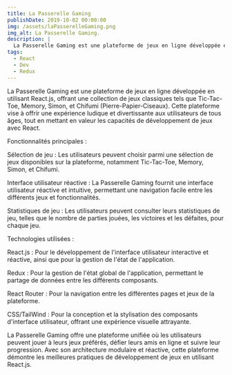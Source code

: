 ```yaml
---
title: La Passerelle Gaming
publishDate: 2019-10-02 00:00:00
img: /assets/laPasserelleGaming.png
img_alt: La Passerelle Gaming.
description: |
  La Passerelle Gaming est une plateforme de jeux en ligne développée en utilisant React.js, offrant une collection de jeux classiques tels que Tic-Tac-Toe, Memory, Simon, et Chifumi (Pierre-Papier-Ciseaux).
tags:
  - React
  - Dev
  - Redux
---
```


La Passerelle Gaming est une plateforme de jeux en ligne développée en utilisant React.js, offrant une collection de jeux classiques tels que Tic-Tac-Toe, Memory, Simon, et Chifumi (Pierre-Papier-Ciseaux). Cette plateforme vise à offrir une expérience ludique et divertissante aux utilisateurs de tous âges, tout en mettant en valeur les capacités de développement de jeux avec React.

Fonctionnalités principales :

Sélection de jeu : Les utilisateurs peuvent choisir parmi une sélection de jeux disponibles sur la plateforme, notamment Tic-Tac-Toe, Memory, Simon, et Chifumi.

Interface utilisateur réactive : La Passerelle Gaming fournit une interface utilisateur réactive et intuitive, permettant une navigation facile entre les différents jeux et fonctionnalités.

Statistiques de jeu : Les utilisateurs peuvent consulter leurs statistiques de jeu, telles que le nombre de parties jouées, les victoires et les défaites, pour chaque jeu.

Technologies utilisées :

React.js : Pour le développement de l'interface utilisateur interactive et réactive, ainsi que pour la gestion de l'état de l'application.

Redux : Pour la gestion de l'état global de l'application, permettant le partage de données entre les différents composants.

React Router : Pour la navigation entre les différentes pages et jeux de la plateforme.

CSS/TailWind : Pour la conception et la stylisation des composants d'interface utilisateur, offrant une expérience visuelle attrayante.

La Passerelle Gaming offre une plateforme unifiée où les utilisateurs peuvent jouer à leurs jeux préférés, défier leurs amis en ligne et suivre leur progression. Avec son architecture modulaire et réactive, cette plateforme démontre les meilleures pratiques de développement de jeux en utilisant React.js.